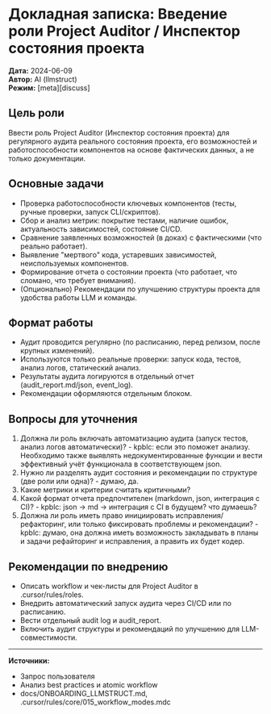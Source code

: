 # Докладная записка: Введение роли Project Auditor / Инспектор состояния проекта

**Дата:** 2024-06-09  
**Автор:** AI (llmstruct)  
**Режим:** [meta][discuss]

## Цель роли

Ввести роль Project Auditor (Инспектор состояния проекта) для регулярного аудита реального состояния проекта, его возможностей и работоспособности компонентов на основе фактических данных, а не только документации.

## Основные задачи

- Проверка работоспособности ключевых компонентов (тесты, ручные проверки, запуск CLI/скриптов).
- Сбор и анализ метрик: покрытие тестами, наличие ошибок, актуальность зависимостей, состояние CI/CD.
- Сравнение заявленных возможностей (в доках) с фактическими (что реально работает).
- Выявление "мертвого" кода, устаревших зависимостей, неиспользуемых компонентов.
- Формирование отчета о состоянии проекта (что работает, что сломано, что требует внимания).
- (Опционально) Рекомендации по улучшению структуры проекта для удобства работы LLM и команды.

## Формат работы

- Аудит проводится регулярно (по расписанию, перед релизом, после крупных изменений).
- Используются только реальные проверки: запуск кода, тестов, анализ логов, статический анализ.
- Результаты аудита логируются в отдельный отчет (audit_report.md/json, event_log).
- Рекомендации оформляются отдельным блоком.

## Вопросы для уточнения

1. Должна ли роль включать автоматизацию аудита (запуск тестов, анализ логов автоматически)? - kpblc: если это поможет анализу. Необходимо также выявлять недокументированные функции и вести эффективный учёт функционала в соответствующем json. 
2. Нужно ли разделять аудит состояния и рекомендации по структуре (две роли или одна)? - думаю, да.
3. Какие метрики и критерии считать критичными?
4. Какой формат отчета предпочтителен (markdown, json, интеграция с CI)? - kpblc: json -> md -> интеграция с CI в будущем? что думаешь?
5. Должна ли роль иметь право инициировать исправления/рефакторинг, или только фиксировать проблемы и рекомендации? - kpblc: думаю, она должна иметь возможность закладывать в планы и задачи рефайторинг и исправления, а править их будет кодер.

## Рекомендации по внедрению

- Описать workflow и чек-листы для Project Auditor в .cursor/rules/roles.
- Внедрить автоматический запуск аудита через CI/CD или по расписанию.
- Вести отдельный audit log и audit_report.
- Включить аудит структуры и рекомендаций по улучшению для LLM-совместимости.

---

**Источники:**  
- Запрос пользователя  
- Анализ best practices и atomic workflow  
- docs/ONBOARDING_LLMSTRUCT.md, .cursor/rules/core/015_workflow_modes.mdc 
